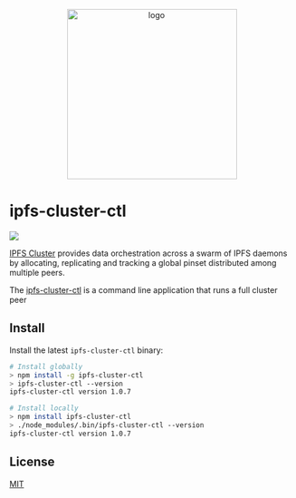 <p align="center">
<img src="https://ipfscluster.io/cluster/png/IPFS_Cluster_color_no_text.png" alt="logo" width="300" height="300" />
</p>

# ipfs-cluster-ctl

[![](https://img.shields.io/badge/project-ipfs--cluster-ef5c43.svg?style=flat-square)](https://ipfscluster.io/documentation/reference/service/)

[IPFS Cluster](https://ipfscluster.io) provides data orchestration across a swarm of IPFS daemons by allocating, replicating and tracking a global pinset distributed among multiple peers.

The [ipfs-cluster-ctl](https://ipfscluster.io/documentation/reference/service/) is a command line application that runs a full cluster peer

## Install

Install the latest `ipfs-cluster-ctl` binary:

```sh
# Install globally
> npm install -g ipfs-cluster-ctl
> ipfs-cluster-ctl --version
ipfs-cluster-ctl version 1.0.7

# Install locally
> npm install ipfs-cluster-ctl
> ./node_modules/.bin/ipfs-cluster-ctl --version
ipfs-cluster-ctl version 1.0.7
```

## License

[MIT](LICENSE)

